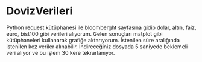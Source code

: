 # DovizVerileri

Python request kütüphanesi ile bloomberght sayfasına gidip dolar, altın, faiz, euro, bist100 gibi verileri alıyorum. Gelen sonuçları matplot gibi kütüphaneleri kullanarak grafiğe aktarıyorum. İstenilen süre aralığında istenilen kez veriler alınabilir. İndireceğiniz dosyada 5 saniyede beklemeli veri alıyor ve bu işlem 30 kere tekrarlanıyor.
